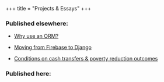 +++
title = "Projects & Essays"
+++

### Published elsewhere:

- [Why use an ORM?](https://monadical.com/posts/why-use-orm.html)

- [Moving from Firebase to Django](https://monadical.com/posts/from-firebase-to-django.html)

- [Conditions on cash transfers & poverty reduction outcomes](/files/cash_poverty.pdf)

### Published here: